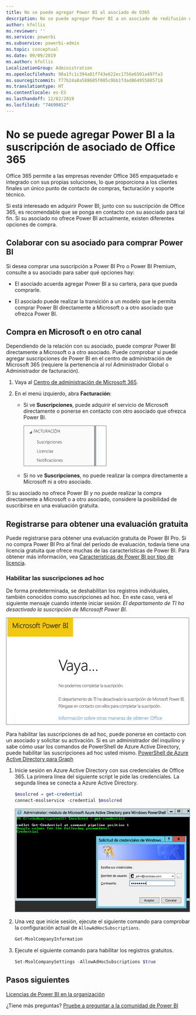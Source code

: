 ```yaml
---
title: No se puede agregar Power BI al asociado de O365
description: No se puede agregar Power BI a un asociado de redifusión web de Office 365. El modelo de redifusión web es un modelo de compra usado por Office 365.
author: kfollis
ms.reviewer: ''
ms.service: powerbi
ms.subservice: powerbi-admin
ms.topic: conceptual
ms.date: 09/09/2019
ms.author: kfollis
LocalizationGroup: Administration
ms.openlocfilehash: 98a1fc1c394a81f743e622ec1756e6501a497fa3
ms.sourcegitcommit: f77b24a8a588605f005c9bb1fdad864955885718
ms.translationtype: HT
ms.contentlocale: es-ES
ms.lasthandoff: 12/02/2019
ms.locfileid: "74699852"
---
```

# <a name="unable-to-add-power-bi-to-office-365-partner-subscription"></a>No se puede agregar Power BI a la suscripción de asociado de Office 365

Office 365 permite a las empresas revender Office 365 empaquetado e integrado con sus propias soluciones, lo que proporciona a los clientes finales un único punto de contacto de compras, facturación y soporte técnico.

Si está interesado en adquirir Power BI, junto con su suscripción de Office 365, es recomendable que se ponga en contacto con su asociado para tal fin. Si su asociado no ofrece Power BI actualmente, existen diferentes opciones de compra.

## <a name="work-with-your-partner-to-purchase-power-bi"></a>Colaborar con su asociado para comprar Power BI

Si desea comprar una suscripción a Power BI Pro o Power BI Premium, consulte a su asociado para saber qué opciones hay:

* El asociado acuerda agregar Power BI a su cartera, para que pueda comprarle.

* El asociado puede realizar la transición a un modelo que le permita comprar Power BI directamente a Microsoft o a otro asociado que ofrezca Power BI.

## <a name="purchase-from-microsoft-or-another-channel"></a>Compra en Microsoft o en otro canal

Dependiendo de la relación con su asociado, puede comprar Power BI directamente a Microsoft o a otro asociado. Puede comprobar si puede agregar suscripciones de Power BI en el centro de administración de Microsoft 365 (requiere la pertenencia al rol Administrador Global o Administrador de facturación).

1. Vaya al [Centro de administración de Microsoft 365](https://admin.microsoft.com/AdminPortal/Home#/homepage).

1. En el menú izquierdo, abra **Facturación**:

    * Si ve **Suscripciones**, puede adquirir el servicio de Microsoft directamente o ponerse en contacto con otro asociado que ofrezca Power BI.

        ![Facturación con suscripciones](media/service-admin-syndication-partner/billingsub.png)

    * Si no ve **Suscripciones**, no puede realizar la compra directamente a Microsoft ni a otro asociado.

Si su asociado no ofrece Power BI y no puede realizar la compra directamente a Microsoft o a otro asociado, considere la posibilidad de suscribirse en una evaluación gratuita.

## <a name="sign-up-for-a-free-trial"></a>Registrarse para obtener una evaluación gratuita

Puede registrarse para obtener una evaluación gratuita de Power BI Pro. Si no compra Power BI Pro al final del período de evaluación, todavía tiene una licencia gratuita que ofrece muchas de las características de Power BI. Para obtener más información, vea [Características de Power BI por tipo de licencia](service-features-license-type.md).

### <a name="enable-ad-hoc-subscriptions"></a>Habilitar las suscripciones ad hoc

De forma predeterminada, se deshabilitan los registros individuales, también conocidos como suscripciones ad hoc. En este caso, verá el siguiente mensaje cuando intente iniciar sesión: *El departamento de TI ha desactivado la suscripción de Microsoft Power BI*.

![Imagen para pedir disculpas](media/service-admin-syndication-partner/sorry.png)

Para habilitar las suscripciones de ad hoc, puede ponerse en contacto con un asociado y solicitar su activación. Si es un administrador del inquilino y sabe cómo usar los comandos de PowerShell de Azure Active Directory, puede habilitar las suscripciones ad hoc usted mismo. [PowerShell de Azure Active Directory para Graph](/powershell/azure/active-directory/install-adv2/)

1. Inicie sesión en Azure Active Directory con sus credenciales de Office 365. La primera línea del siguiente script le pide las credenciales. La segunda línea se conecta a Azure Active Directory.

    ```powershell
    $msolcred = get-credential
    connect-msolservice -credential $msolcred
    ```

    ![Escriba sus credenciales.](media/service-admin-syndication-partner/aad-signin.png)

1. Una vez que inicie sesión, ejecute el siguiente comando para comprobar la configuración actual de `AllowAdHocSubscriptions`.

    ```powershell
    Get-MsolCompanyInformation
    ```

1. Ejecute el siguiente comando para habilitar los registros gratuitos.

    ```powershell
    Set-MsolCompanySettings -AllowAdHocSubscriptions $true
    ```

## <a name="next-steps"></a>Pasos siguientes

[Licencias de Power BI en la organización](service-admin-licensing-organization.md)

¿Tiene más preguntas? [Pruebe a preguntar a la comunidad de Power BI](https://community.powerbi.com/)